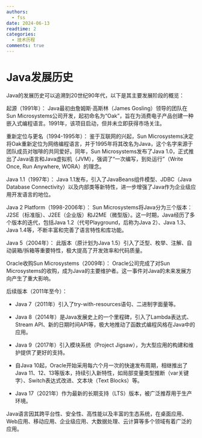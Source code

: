 ```yaml
---
authors:
  - fss 
date: 2024-06-13
readtime: 2
categories:
  - 技术历程
comments: true
---
```


# Java发展历史

Java的发展历史可以追溯到20世纪90年代，以下是其主要发展阶段的概览：

起源（1991年）： Java最初由詹姆斯·高斯林（James Gosling）领导的团队在Sun Microsystems公司开发，起初命名为“Oak”，旨在为消费电子产品创建一种嵌入式编程语言。1991年，该项目启动，但并未立即获得市场关注。

重新定位与更名（1994-1995年）： 鉴于互联网的兴起，Sun Microsystems决定将Oak重新定位为网络编程语言，并于1995年将其改名为Java，这个名字来源于团队成员对咖啡的共同爱好。同年，Sun Microsystems发布了Java 1.0，正式推出了Java语言和Java虚拟机（JVM），强调了“一次编写，到处运行”（Write Once, Run Anywhere, WORA）的理念。<!-- more -->

Java 1.1（1997年）： Java 1.1发布，引入了JavaBeans组件模型、JDBC（Java Database Connectivity）以及内部类等新特性，进一步增强了Java作为企业级应用开发语言的地位。

Java 2 Platform（1998-2006年）： Sun Microsystems将Java分为三个版本：J2SE（标准版）、J2EE（企业版）和J2ME（微型版）。这一时期，Java经历了多个版本的迭代，包括Java 1.2（代号Playground，后称为Java 2）、Java 1.3、Java 1.4等，不断丰富和完善了语言特性和库功能。

Java 5（2004年）： 此版本（原计划为Java 1.5）引入了泛型、枚举、注解、自动装箱/拆箱等重要特性，极大提高了开发效率和代码质量。

Oracle收购Sun Microsystems（2009年）： Oracle公司完成了对Sun Microsystems的收购，成为Java的主要维护者。这一事件对Java的未来发展方向产生了重大影响。

后续版本（2011年至今）：

- Java 7（2011年）引入了try-with-resources语句、二进制字面量等。

- Java 8（2014年）是Java发展史上的一个里程碑，引入了Lambda表达式、Stream API、新的日期时间API等，极大地推动了函数式编程风格在Java中的应用。

- Java 9（2017年）引入模块系统（Project Jigsaw），为大型应用的构建和维护提供了更好的支持。

- 自Java 10起，Oracle开始采用每六个月一次的快速发布周期，相继推出了Java 11、12、13等版本，持续引入新特性，如局部变量类型推断（var关键字）、Switch表达式改进、文本块（Text Blocks）等。

- Java 17（2021年）作为最新的长期支持（LTS）版本，被广泛推荐用于生产环境。

Java语言因其跨平台性、安全性、高性能以及丰富的生态系统，在桌面应用、Web应用、移动应用、企业级应用、大数据处理、云计算等多个领域有着广泛的应用。

